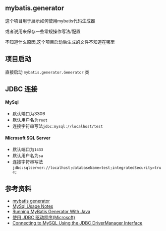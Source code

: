 ## mybatis.generator

这个项目用于展示如何使用mybatis代码生成器

或者说用来保存一些常规操作写法/配置

不知道什么原因,这个项目启动后生成的文件不知道在哪里

## 项目启动

直接启动 `mybatis.generator.Generator` 类

## JDBC 连接

#### MySql
- 默认端口为3306
- 默认用户名为`root`
- 连接字符串写法`jdbc:mysql://localhost/test`

#### Microsoft SQL Server
- 默认端口为`1433`
- 默认用户名为`sa`
- 连接字符串写法 `jdbc:sqlserver://localhost;databaseName=test;integratedSecurity=true;`


## 参考资料

- [mybatis generator](https://github.com/mybatis/generator.git)
- [MySql Usage Notes](http://www.mybatis.org/generator/usage/mysql.html)
- [Running MyBatis Generator With Java](http://www.mybatis.org/generator/running/runningWithJava.html)
- [使用 JDBC 驱动程序(Microsoft)](https://docs.microsoft.com/zh-cn/sql/connect/jdbc/using-the-jdbc-driver?view=sql-server-2017)
- [Connecting to MySQL Using the JDBC DriverManager Interface](https://dev.mysql.com/doc/connector-j/5.1/en/connector-j-usagenotes-connect-drivermanager.html)

